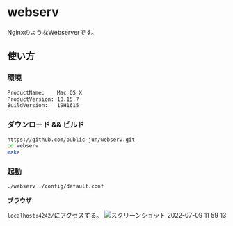 # webserv
NginxのようなWebserverです。


## 使い方
### 環境
```bash
ProductName:	Mac OS X
ProductVersion:	10.15.7
BuildVersion:	19H1615
```
### ダウンロード && ビルド
```bash
https://github.com/public-jun/webserv.git
cd webserv
make
```
### 起動
```bash
./webserv ./config/default.conf
```

**ブラウザ**

`localhost:4242/`にアクセスする。
![スクリーンショット 2022-07-09 11 59 13](https://user-images.githubusercontent.com/60804160/178091863-d368384f-e28a-4eef-a866-d01ee1ee749f.png)
